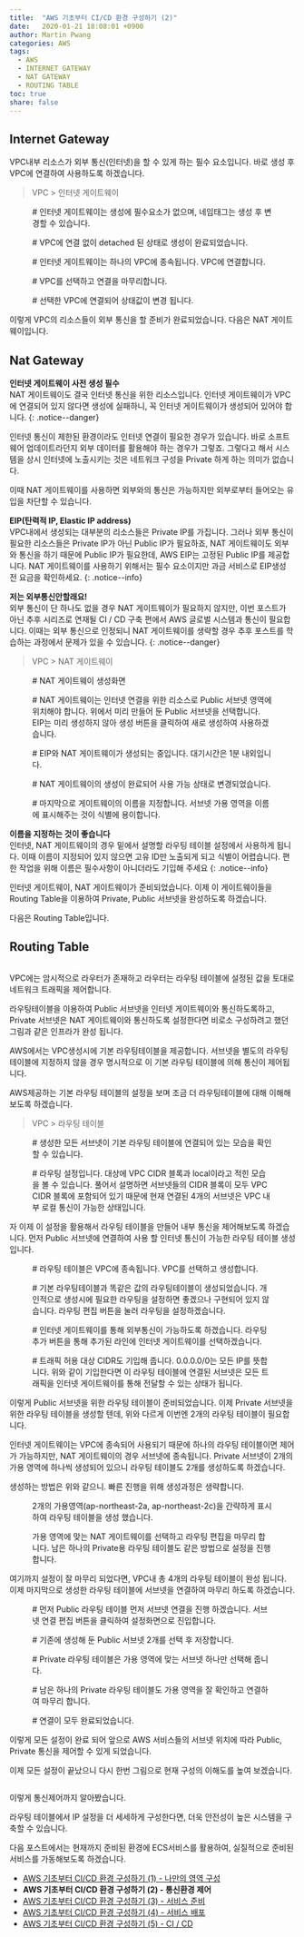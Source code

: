```yaml
---
title:  "AWS 기초부터 CI/CD 환경 구성하기 (2)"
date:   2020-01-21 18:08:01 +0900
author: Martin Pwang
categories: AWS
tags:
  - AWS
  - INTERNET GATEWAY
  - NAT GATEWAY
  - ROUTING TABLE
toc: true
share: false
---
```



## Internet Gateway
VPC내부 리소스가 외부 통신(인터넷)을 할 수 있게 하는 필수 요소입니다. 바로 생성 후 VPC에 연결하여 사용하도록 하겠습니다.

> VPC > 인터넷 게이트웨이

<figure class="align-center">
  <figcaption># 인터넷 게이트웨이는 생성에 필수요소가 없으며, 네임태그는 생성 후 변경할 수 있습니다.</figcaption>
  <img class="border" src="{{ site.url }}{{ site.baseurl }}/assets/images/post/aws-infra-13.png" alt="">
</figure>
 
<figure class="align-center">
  <figcaption># VPC에 연결 없이 detached 된 상태로 생성이 완료되었습니다.</figcaption>
  <img class="border" src="{{ site.url }}{{ site.baseurl }}/assets/images/post/aws-infra-14.png" alt="">
</figure> 

<figure class="align-center">
  <figcaption># 인터넷 게이트웨이는 하나의 VPC에 종속됩니다. VPC에 연결합니다.</figcaption>
  <img class="border" src="{{ site.url }}{{ site.baseurl }}/assets/images/post/aws-infra-15.png" alt="">
</figure> 

 <figure class="align-center">
  <figcaption># VPC를 선택하고 연결을 마무리합니다.</figcaption>
  <img class="border" src="{{ site.url }}{{ site.baseurl }}/assets/images/post/aws-infra-16.png" alt="">
</figure> 

<figure class="align-center">
  <figcaption># 선택한 VPC에 연결되어 상태값이 변경 됩니다.</figcaption>
  <img class="border" src="{{ site.url }}{{ site.baseurl }}/assets/images/post/aws-infra-17.png" alt="">
</figure> 

이렇게 VPC의 리소스들이 외부 통신을 할 준비가 완료되었습니다. 다음은 NAT 게이트웨이입니다.

## Nat Gateway
**인터넷 게이트웨이 사전 생성 필수**  
NAT 게이트웨이도 결국 인터넷 통신을 위한 리소스입니다. 인터넷 게이트웨이가 VPC에 연결되어 있지 않다면 생성에 실패하니, 꼭 인터넷 게이트웨이가 생성되어 있어야 합니다.
{: .notice--danger}

인터넷 통신이 제한된 환경이라도 인터넷 연결이 필요한 경우가 있습니다. 바로 소프트웨어 업데이트라던지 외부 데이터를 활용해야 하는 경우가 그렇죠. 그렇다고 해서 시스템을 상시 인터넷에 노출시키는 것은 네트워크 구성을 Private 하게 하는 의미가 없습니다. 

이때 NAT 게이트웨이를 사용하면 외부와의 통신은 가능하지만 외부로부터 들어오는 유입을 차단할 수 있습니다.

**EIP(탄력적 IP, Elastic IP address)**  
VPC내에서 생성되는 대부분의 리소스들은 Private IP를 가집니다. 그러나 외부 통신이 필요한 리소스들은 Private IP가 아닌 Public IP가 필요하죠, NAT 게이트웨이도 외부와 통신을 하기 때문에 Public IP가 필요한데, AWS EIP는 고정된 Public IP를 제공합니다. NAT 게이트웨이를 사용하기 위해서는 필수 요소이지만 과금 서비스로 EIP생성 전 요금을 확인하세요.
{: .notice--info}

**저는 외부통신안할래요!**  
외부 통신이 단 하나도 없을 경우 NAT 게이트웨이가 필요하지 않지만, 이번 포스트가 아닌 추후 시리즈로 연재될 CI / CD 구축 편에서 AWS 글로벌 시스템과 통신이 필요합니다. 이때는 외부 통신으로 인정되니 NAT 게이트웨이를 생략할 경우 추후 포스트를 학습하는 과정에서 문제가 있을 수 있습니다.
{: .notice--danger}

> VPC > NAT 게이트웨이

<figure class="align-center">
  <figcaption>
    # NAT 게이트웨이 생성화면
  </figcaption>
  <img class="border" src="{{ site.url }}{{ site.baseurl }}/assets/images/post/aws-infra-10.png" alt="">
</figure>

<figure class="align-center">
  <figcaption>
    # NAT 게이트웨이는 인터넷 연결을 위한 리소스로 Public 서브넷 영역에 위치해야 합니다. 위에서 미리 만들어 둔 Public 서브넷을 선택합니다. EIP는 미리 생성하지 않아 생성 버튼을 클릭하여 새로 생성하여 사용하겠습니다.
  </figcaption>
  <img class="border" src="{{ site.url }}{{ site.baseurl }}/assets/images/post/aws-infra-11.png" alt="">
</figure>

<figure class="align-center">
  <figcaption>
    # EIP와 NAT 게이트웨이가 생성되는 중입니다. 대기시간은 1분 내외입니다.
  </figcaption>
  <img class="border" src="{{ site.url }}{{ site.baseurl }}/assets/images/post/aws-infra-12.png" alt="">
</figure>

<figure class="align-center">
  <figcaption>
    # NAT 게이트웨이의 생성이 완료되어 사용 가능 상태로 변경되었습니다.
  </figcaption>
  <img class="border" src="{{ site.url }}{{ site.baseurl }}/assets/images/post/aws-infra-18.png" alt="">
</figure>

<figure class="align-center">
  <figcaption>
    # 마지막으로 게이트웨이의 이름을 지정합니다. 서브넷 가용 영역을 이름에 표시해주는 것이 식별에 용이합니다.
  </figcaption>
  <img class="border" src="{{ site.url }}{{ site.baseurl }}/assets/images/post/aws-infra-27.png" alt="">
</figure>

**이름을 지정하는 것이 좋습니다**  
인터넷, NAT 게이트웨이의 경우 밑에서 설명할 라우팅 테이블 설정에서 사용하게 됩니다. 이때 이름이 지정되어 있지 않으면 고유 ID만 노출되게 되고 식별이 어렵습니다. 편한 작업을 위해 이름은 필수사항이 아니더라도 기입해 주세요
{: .notice--info}

인터넷 게이트웨이, NAT 게이트웨이가 준비되었습니다. 이제 이 게이트웨이들을 Routing Table을 이용하여 Private, Public 서브넷을 완성하도록 하겠습니다. 

다음은 Routing Table입니다.

## Routing Table
<figure class="align-right" style="width: 350px">
  <img src="{{ site.url }}{{ site.baseurl }}/assets/images/post/aws-infra-08.jpg" alt="">
</figure>

VPC에는 암시적으로 라우터가 존재하고 라우터는 라우팅 테이블에 설정된 값을 토대로 네트워크 트래픽을 제어합니다.

라우팅테이블을 이용하여 Public 서브넷을 인터넷 게이트웨이와 통신하도록하고, Private 서브넷은 NAT 게이트웨이와 통신하도록 설정한다면 비로소 구성하려고 했던 그림과 같은 인프라가 완성 됩니다.

AWS에서는 VPC생성시에 기본 라우팅테이블을 제공합니다. 서브넷을 별도의 라우팅테이블에 지정하지 않을 경우 명시적으로 이 기본 라우팅 테이블에 의해 통신이 제어됩니다.

AWS제공하는 기본 라우팅 테이블의 설정을 보며 조금 더 라우팅테이블에 대해 이해해보도록 하겠습니다.

> VPC > 라우팅 테이블

<figure class="align-center">
  <figcaption>
    # 생성한 모든 서브넷이 기본 라우팅 테이블에 연결되어 있는 모습을 확인할 수 있습니다.
  </figcaption>
  <img class="border" src="{{ site.url }}{{ site.baseurl }}/assets/images/post/aws-infra-19.png" alt="">
</figure>

<figure class="align-center">
  <figcaption>
    # 라우팅 설정입니다. 대상에 VPC CIDR 블록과 local이라고 적힌 모습을 볼 수 있습니다. 풀어서 설명하면 서브넷들의 CIDR 블록이 모두 VPC CIDR 블록에 포함되어 있기 때문에 현재 연결된 4개의 서브넷은 VPC 내부 로컬 통신이 가능한 상태입니다. 
  </figcaption>
  <img class="border" src="{{ site.url }}{{ site.baseurl }}/assets/images/post/aws-infra-20.png" alt="">
</figure>

자 이제 이 설정을 활용해서 라우팅 테이블을 만들어 내부 통신을 제어해보도록 하겠습니다. 먼저 Public 서브넷에 연결하여 사용 할 인터넷 통신이 가능한 라우팅 테이블 생성입니다.

<figure class="align-center">
  <figcaption>
    # 라우팅 테이블은 VPC에 종속됩니다. VPC를 선택하고 생성합니다.
  </figcaption>
  <img class="border" src="{{ site.url }}{{ site.baseurl }}/assets/images/post/aws-infra-21.png" alt="">
</figure>

<figure class="align-center">
  <figcaption>
    # 기본 라우팅테이블과 똑같은 값의 라우팅테이블이 생성되었습니다. 개인적으로 생성시에 필요한 라우팅을 설정하면 좋겠으나 구현되어 있지 않습니다. 라우팅 편집 버튼을 눌러 라우팅을 설정하겠습니다.
  </figcaption>
  <img class="border" src="{{ site.url }}{{ site.baseurl }}/assets/images/post/aws-infra-22.png" alt="">
</figure>

<figure class="align-center">
  <figcaption>
    # 인터넷 게이트웨이를 통해 외부통신이 가능하도록 하겠습니다. 라우팅추가 버튼을 통해 추가된 라인에 인터넷 게이트웨이를 선택하겠습니다.
  </figcaption>
  <img class="border" src="{{ site.url }}{{ site.baseurl }}/assets/images/post/aws-infra-23.png" alt="">
</figure>

<figure class="align-center">
  <figcaption>
    # 트래픽 허용 대상 CIDR도 기입해 줍니다. 0.0.0.0/0는 모든 IP를 뜻합니다. 위와 같이 기입한다면 이 라우팅 테이블에 연결된 서브넷은 모든 트래픽을 인터넷 게이트웨이를 통해 전달할 수 있는 상태가 됩니다.
  </figcaption>
  <img class="border" src="{{ site.url }}{{ site.baseurl }}/assets/images/post/aws-infra-24.png" alt="">
</figure>

이렇게 Public 서브넷을 위한 라우팅 테이블이 준비되었습니다. 이제 Private 서브넷을 위한 라우팅 테이블을 생성할 텐데, 위와 다르게 이번엔 2개의 라우팅 테이블이 필요합니다. 

인터넷 게이트웨이는 VPC에 종속되어 사용되기 때문에 하나의 라우팅 테이블이면 제어가 가능하지만, NAT 게이트웨이의 경우 서브넷에 종속됩니다. Private 서브넷이 2개의 가용 영역에 하나씩 생성되어 있으니 라우팅 테이블도 2개를 생성하도록 하겠습니다. 

생성하는 방법은 위와 같으니. 빠른 진행을 위해 생성과정은 생략합니다.

<figure class="align-center">
  <figcaption>
    2개의 가용영역(ap-northeast-2a, ap-northeast-2c)을 간략하게 표시하여 라우팅 테이블을 생성 했습니다.
  </figcaption>
  <img class="border" src="{{ site.url }}{{ site.baseurl }}/assets/images/post/aws-infra-25.png" alt="">
</figure>

<figure class="align-center">
  <figcaption>
    가용 영역에 맞는 NAT 게이트웨이를 선택하고 라우팅 편집을 마무리 합니다. 남은 하나의 Private용 라우팅 테이블도 같은 방법으로 설정을 진행합니다.
  </figcaption>
  <img class="border" src="{{ site.url }}{{ site.baseurl }}/assets/images/post/aws-infra-26.png" alt="">
</figure>

여기까지 설정이 잘 마무리 되었다면, VPC내 총 4개의 라우팅 테이블이 완성 됩니다. 이제 마지막으로 생성한 라우팅 테이블에 서브넷을 연결하여 마무리 하도록 하겠습니다.

<figure class="align-center">
  <figcaption>
    # 먼저 Public 라우팅 테이블 먼저 서브넷 연결을 진행 하겠습니다. 서브넷 연결 편집 버튼을 클릭하여 설정화면으로 진입합니다.
  </figcaption>
  <img class="border" src="{{ site.url }}{{ site.baseurl }}/assets/images/post/aws-infra-28.png" alt="">
</figure>

<figure class="align-center">
  <figcaption>
    # 기존에 생성해 둔 Public 서브넷 2개를 선택 후 저장합니다.
  </figcaption>
  <img class="border" src="{{ site.url }}{{ site.baseurl }}/assets/images/post/aws-infra-29.png" alt="">
</figure>

<figure class="align-center">
  <figcaption>
    # Private 라우팅 테이블은 가용 영역에 맞는 서브넷 하나만 선택해 줍니다.
  </figcaption>
  <img class="border" src="{{ site.url }}{{ site.baseurl }}/assets/images/post/aws-infra-31.png" alt="">
</figure>

<figure class="align-center">
  <figcaption>
    # 남은 하나의 Private 라우팅 테이블도 가용 영역을 잘 확인하고 연결하여 마무리 합니다.
  </figcaption>
  <img class="border" src="{{ site.url }}{{ site.baseurl }}/assets/images/post/aws-infra-30.png" alt="">
</figure>

<figure class="align-center">
  <figcaption>
    # 연결이 모두 완료되었습니다.
  </figcaption>
  <img class="border" src="{{ site.url }}{{ site.baseurl }}/assets/images/post/aws-infra-32.png" alt="">
</figure>

이렇게 모든 설정이 완료 되어 앞으로 AWS 서비스들의 서브넷 위치에 따라 Public, Private 통신을 제어할 수 있게 되었습니다.

이제 모든 설정이 끝났으니 다시 한번 그림으로 현재 구성의 이해도를 높여 보겠습니다.

<figure class="align-center" style="width: 500px;">
  <img src="{{ site.url }}{{ site.baseurl }}/assets/images/post/aws-infra-33.png" alt="">
</figure>

이렇게 통신제어까지 알아봤습니다. 

라우팅 테이블에서 IP 설정을 더 세세하게 구성한다면, 더욱 안전성이 높은 시스템을 구축할 수 있습니다. 

다음 포스트에서는 현재까지 준비된 환경에 ECS서비스를 활용하여, 실질적으로 준비된 서비스를 가동해보도록 하겠습니다.

>
* <a href="{{ site.url }}{{ site.baseurl }}/aws/AWS-기초부터-CI-CD-환경-구성하기-1/" >AWS 기초부터 CI/CD 환경 구성하기 (1) - 나만의 영역 구성</a>
* **AWS 기초부터 CI/CD 환경 구성하기 (2) - 통신환경 제어**
* <a href="{{ site.url }}{{ site.baseurl }}/aws/AWS-기초부터-CI-CD-환경-구성하기-3/" >AWS 기초부터 CI/CD 환경 구성하기 (3) - 서비스 준비</a>
* <a href="{{ site.url }}{{ site.baseurl }}/aws/AWS-기초부터-CI-CD-환경-구성하기-3/" >AWS 기초부터 CI/CD 환경 구성하기 (4) - 서비스 배포</a>
* <a href="{{ site.url }}{{ site.baseurl }}/aws/AWS-기초부터-CI-CD-환경-구성하기-5/" >AWS 기초부터 CI/CD 환경 구성하기 (5) - CI / CD</a>